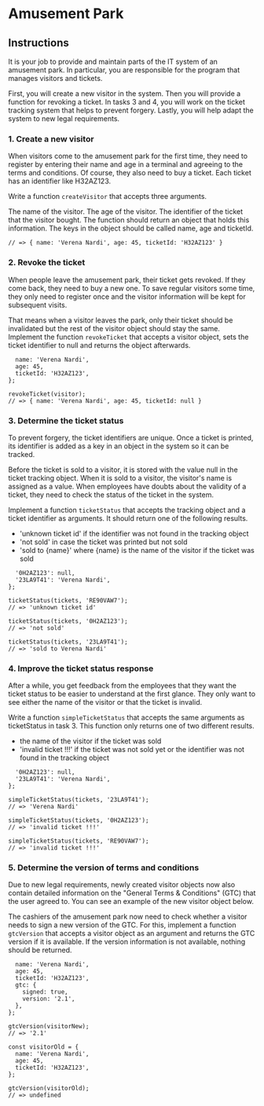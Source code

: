 # Amusement Park

## Instructions
It is your job to provide and maintain parts of the IT system of an amusement park. In particular, you are responsible for the program that manages visitors and tickets.

First, you will create a new visitor in the system. Then you will provide a function for revoking a ticket. In tasks 3 and 4, you will work on the ticket tracking system that helps to prevent forgery. Lastly, you will help adapt the system to new legal requirements.

### 1. Create a new visitor
When visitors come to the amusement park for the first time, they need to register by entering their name and age in a terminal and agreeing to the terms and conditions. Of course, they also need to buy a ticket. Each ticket has an identifier like H32AZ123.

Write a function ``createVisitor`` that accepts three arguments.

The name of the visitor.
The age of the visitor.
The identifier of the ticket that the visitor bought.
The function should return an object that holds this information. The keys in the object should be called name, age and ticketId.

```createVisitor('Verena Nardi', 45, 'H32AZ123');
// => { name: 'Verena Nardi', age: 45, ticketId: 'H32AZ123' }
```
### 2. Revoke the ticket
When people leave the amusement park, their ticket gets revoked. If they come back, they need to buy a new one. To save regular visitors some time, they only need to register once and the visitor information will be kept for subsequent visits.

That means when a visitor leaves the park, only their ticket should be invalidated but the rest of the visitor object should stay the same. Implement the function ``revokeTicket`` that accepts a visitor object, sets the ticket identifier to null and returns the object afterwards.

```const visitor = {
  name: 'Verena Nardi',
  age: 45,
  ticketId: 'H32AZ123',
};

revokeTicket(visitor);
// => { name: 'Verena Nardi', age: 45, ticketId: null }
```
### 3. Determine the ticket status
To prevent forgery, the ticket identifiers are unique. Once a ticket is printed, its identifier is added as a key in an object in the system so it can be tracked.

Before the ticket is sold to a visitor, it is stored with the value null in the ticket tracking object. When it is sold to a visitor, the visitor's name is assigned as a value. When employees have doubts about the validity of a ticket, they need to check the status of the ticket in the system.

Implement a function ``ticketStatus`` that accepts the tracking object and a ticket identifier as arguments. It should return one of the following results.

- 'unknown ticket id' if the identifier was not found in the tracking object
- 'not sold' in case the ticket was printed but not sold
- 'sold to {name}' where {name} is the name of the visitor if the ticket was sold
```const tickets = {
  '0H2AZ123': null,
  '23LA9T41': 'Verena Nardi',
};

ticketStatus(tickets, 'RE90VAW7');
// => 'unknown ticket id'

ticketStatus(tickets, '0H2AZ123');
// => 'not sold'

ticketStatus(tickets, '23LA9T41');
// => 'sold to Verena Nardi'
```
### 4. Improve the ticket status response
After a while, you get feedback from the employees that they want the ticket status to be easier to understand at the first glance. They only want to see either the name of the visitor or that the ticket is invalid.

Write a function ``simpleTicketStatus`` that accepts the same arguments as ticketStatus in task 3. This function only returns one of two different results.

- the name of the visitor if the ticket was sold
- 'invalid ticket !!!' if the ticket was not sold yet or the identifier was not found in the tracking object
```const tickets = {
  '0H2AZ123': null,
  '23LA9T41': 'Verena Nardi',
};

simpleTicketStatus(tickets, '23LA9T41');
// => 'Verena Nardi'

simpleTicketStatus(tickets, '0H2AZ123');
// => 'invalid ticket !!!'

simpleTicketStatus(tickets, 'RE90VAW7');
// => 'invalid ticket !!!'
```
### 5. Determine the version of terms and conditions
Due to new legal requirements, newly created visitor objects now also contain detailed information on the "General Terms & Conditions" (GTC) that the user agreed to. You can see an example of the new visitor object below.

The cashiers of the amusement park now need to check whether a visitor needs to sign a new version of the GTC. For this, implement a function ``gtcVersion`` that accepts a visitor object as an argument and returns the GTC version if it is available. If the version information is not available, nothing should be returned.

```const visitorNew = {
  name: 'Verena Nardi',
  age: 45,
  ticketId: 'H32AZ123',
  gtc: {
    signed: true,
    version: '2.1',
  },
};

gtcVersion(visitorNew);
// => '2.1'

const visitorOld = {
  name: 'Verena Nardi',
  age: 45,
  ticketId: 'H32AZ123',
};

gtcVersion(visitorOld);
// => undefined
```
